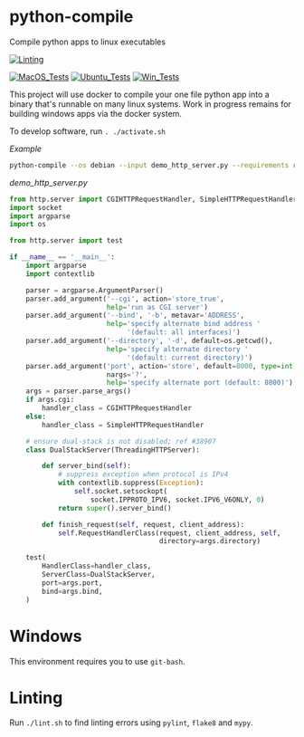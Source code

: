 # python-compile

Compile python apps to linux executables

[![Linting](../../actions/workflows/lint.yml/badge.svg)](../../actions/workflows/lint.yml)

[![MacOS_Tests](../../actions/workflows/push_macos.yml/badge.svg)](../../actions/workflows/push_macos.yml)
[![Ubuntu_Tests](../../actions/workflows/push_ubuntu.yml/badge.svg)](../../actions/workflows/push_ubuntu.yml)
[![Win_Tests](../../actions/workflows/push_win.yml/badge.svg)](../../actions/workflows/push_win.yml)

This project will use docker to compile your one file python app into a binary that's runnable on many
linux systems.
Work in progress remains for building windows apps via the docker system.

To develop software, run `. ./activate.sh`

*Example*

```bash
python-compile --os debian --input demo_http_server.py --requirements requirements.txt
```

*demo_http_server.py*

```python
from http.server import CGIHTTPRequestHandler, SimpleHTTPRequestHandler, ThreadingHTTPServer
import socket
import argparse
import os

from http.server import test

if __name__ == '__main__':
    import argparse
    import contextlib

    parser = argparse.ArgumentParser()
    parser.add_argument('--cgi', action='store_true',
                        help='run as CGI server')
    parser.add_argument('--bind', '-b', metavar='ADDRESS',
                        help='specify alternate bind address '
                             '(default: all interfaces)')
    parser.add_argument('--directory', '-d', default=os.getcwd(),
                        help='specify alternate directory '
                             '(default: current directory)')
    parser.add_argument('port', action='store', default=8000, type=int,
                        nargs='?',
                        help='specify alternate port (default: 8000)')
    args = parser.parse_args()
    if args.cgi:
        handler_class = CGIHTTPRequestHandler
    else:
        handler_class = SimpleHTTPRequestHandler

    # ensure dual-stack is not disabled; ref #38907
    class DualStackServer(ThreadingHTTPServer):

        def server_bind(self):
            # suppress exception when protocol is IPv4
            with contextlib.suppress(Exception):
                self.socket.setsockopt(
                    socket.IPPROTO_IPV6, socket.IPV6_V6ONLY, 0)
            return super().server_bind()

        def finish_request(self, request, client_address):
            self.RequestHandlerClass(request, client_address, self,
                                     directory=args.directory)

    test(
        HandlerClass=handler_class,
        ServerClass=DualStackServer,
        port=args.port,
        bind=args.bind,
    )

```


# Windows

This environment requires you to use `git-bash`.

# Linting

Run `./lint.sh` to find linting errors using `pylint`, `flake8` and `mypy`.
